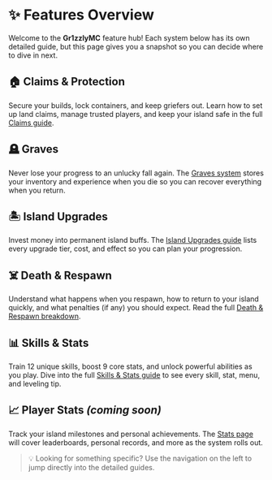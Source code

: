 # ✨ Features Overview

Welcome to the **Gr1zzlyMC** feature hub! Each system below has its own detailed guide, but this page gives you a snapshot so you can decide where to dive in next.

## 🏠 Claims & Protection
Secure your builds, lock containers, and keep griefers out. Learn how to set up land claims, manage trusted players, and keep your island safe in the full [Claims guide](features/claims.md).

## 🪦 Graves
Never lose your progress to an unlucky fall again. The [Graves system](features/graves.md) stores your inventory and experience when you die so you can recover everything when you return.

## 🏝️ Island Upgrades
Invest money into permanent island buffs. The [Island Upgrades guide](features/island-upgrades.md) lists every upgrade tier, cost, and effect so you can plan your progression.

## ☠️ Death & Respawn
Understand what happens when you respawn, how to return to your island quickly, and what penalties (if any) you should expect. Read the full [Death & Respawn breakdown](features/death-and-respawn.md).

## 📊 Skills & Stats
Train 12 unique skills, boost 9 core stats, and unlock powerful abilities as you play. Dive into the full [Skills & Stats guide](features/skills.md) to see every skill, stat, menu, and leveling tip.

## 📈 Player Stats *(coming soon)*
Track your island milestones and personal achievements. The [Stats page](features/stats.md) will cover leaderboards, personal records, and more as the system rolls out.

> 💡 Looking for something specific? Use the navigation on the left to jump directly into the detailed guides.
